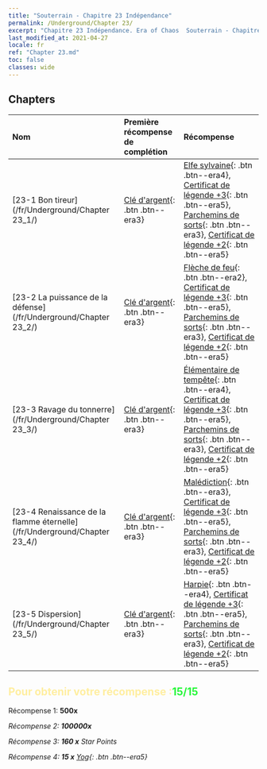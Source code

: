 ```yaml
---
title: "Souterrain - Chapitre 23 Indépendance"
permalink: /Underground/Chapter 23/
excerpt: "Chapitre 23 Indépendance. Era of Chaos  Souterrain - Chapitre 23. Indépendance"
last_modified_at: 2021-04-27
locale: fr
ref: "Chapter 23.md"
toc: false
classes: wide
---
```


## Chapters

  | Nom |  Première récompense de complétion | Récompense |
  |:------------|:------------|:------------| 
  | [23-1 Bon tireur](/fr/Underground/Chapter 23_1/) | [Clé d'argent](/ItemsFR/con_693/){: .btn .btn--era3} | [Elfe sylvaine](/ItemsFR/unt_201/){: .btn .btn--era4}, [Certificat de légende +3](/ItemsFR/mat_88/){: .btn .btn--era5}, [Parchemins de sorts](/ItemsFR/con_694/){: .btn .btn--era3}, [Certificat de légende +2](/ItemsFR/mat_81/){: .btn .btn--era5} |
  | [23-2 La puissance de la défense](/fr/Underground/Chapter 23_2/) | [Clé d'argent](/ItemsFR/con_693/){: .btn .btn--era3} | [Flèche de feu](/ItemsFR/her_413/){: .btn .btn--era2}, [Certificat de légende +3](/ItemsFR/mat_88/){: .btn .btn--era5}, [Parchemins de sorts](/ItemsFR/con_694/){: .btn .btn--era3}, [Certificat de légende +2](/ItemsFR/mat_81/){: .btn .btn--era5} |
  | [23-3 Ravage du tonnerre](/fr/Underground/Chapter 23_3/) | [Clé d'argent](/ItemsFR/con_693/){: .btn .btn--era3} | [Élémentaire de tempête](/ItemsFR/unt_263/){: .btn .btn--era4}, [Certificat de légende +3](/ItemsFR/mat_88/){: .btn .btn--era5}, [Parchemins de sorts](/ItemsFR/con_694/){: .btn .btn--era3}, [Certificat de légende +2](/ItemsFR/mat_81/){: .btn .btn--era5} |
  | [23-4 Renaissance de la flamme éternelle](/fr/Underground/Chapter 23_4/) | [Clé d'argent](/ItemsFR/con_693/){: .btn .btn--era3} | [Malédiction](/ItemsFR/her_410/){: .btn .btn--era3}, [Certificat de légende +3](/ItemsFR/mat_88/){: .btn .btn--era5}, [Parchemins de sorts](/ItemsFR/con_694/){: .btn .btn--era3}, [Certificat de légende +2](/ItemsFR/mat_81/){: .btn .btn--era5} |
  | [23-5 Dispersion](/fr/Underground/Chapter 23_5/) | [Clé d'argent](/ItemsFR/con_693/){: .btn .btn--era3} | [Harpie](/ItemsFR/unt_245/){: .btn .btn--era4}, [Certificat de légende +3](/ItemsFR/mat_88/){: .btn .btn--era5}, [Parchemins de sorts](/ItemsFR/con_694/){: .btn .btn--era3}, [Certificat de légende +2](/ItemsFR/mat_81/){: .btn .btn--era5} |


## <span style="color: #ffeea0">Pour obtenir votre récompense :</span><span style="color: #27f73a">15/15</span>

 Récompense 1:  **500x** <i class="fas fa-gem"/>

 Récompense 2:  **100000x** <i class="fas fa-coins"/>

 Récompense 3: **160 x** Star Points

 Récompense 4: **15 x** [Yog](/ItemsFR/her_377/){: .btn .btn--era5}

